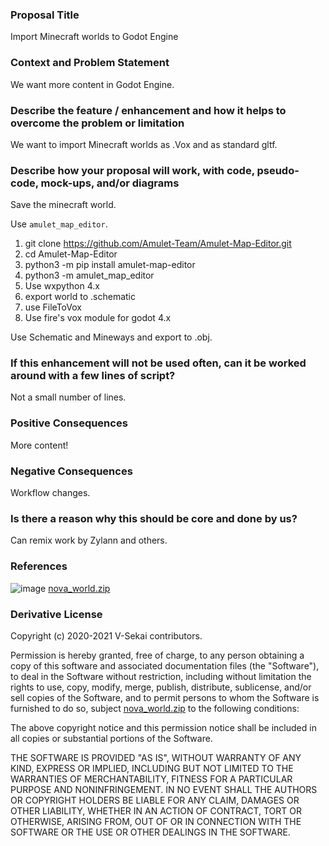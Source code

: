 ### Proposal Title

Import Minecraft worlds to Godot Engine

### Context and Problem Statement

We want more content in Godot Engine.

### Describe the feature / enhancement and how it helps to overcome the problem or limitation

We want to import Minecraft worlds as .Vox and as standard gltf.


### Describe how your proposal will work, with code, pseudo-code, mock-ups, and/or diagrams

Save the minecraft world.

Use `amulet_map_editor`.

1. git clone https://github.com/Amulet-Team/Amulet-Map-Editor.git
1. cd Amulet-Map-Editor
2. python3 -m pip install amulet-map-editor
1. python3 -m amulet_map_editor
2. Use wxpython 4.x
2. export world to .schematic
3. use FileToVox
4. Use fire's vox module for godot 4.x 

Use Schematic and Mineways and export to .obj.



### If this enhancement will not be used often, can it be worked around with a few lines of script?

Not a small number of lines.

### Positive Consequences

More content!

### Negative Consequences

Workflow changes.

### Is there a reason why this should be core and done by us?

Can remix work by Zylann and others.

### References

![image](https://user-images.githubusercontent.com/32321/127966670-ac99697d-708c-4c79-9f1b-fb570b1fa052.png)
[nova_world.zip](https://github.com/V-Sekai/v-sekai-proposals/files/6921440/nova_world.zip)


### Derivative License

Copyright (c) 2020-2021 V-Sekai contributors.

Permission is hereby granted, free of charge, to any person obtaining a copy
of this software and associated documentation files (the "Software"), to deal
in the Software without restriction, including without limitation the rights
to use, copy, modify, merge, publish, distribute, sublicense, and/or sell
copies of the Software, and to permit persons to whom the Software is
furnished to do so, subject 
[nova_world.zip](https://github.com/V-Sekai/v-sekai-proposals/files/6921426/nova_world.zip)
to the following conditions:

The above copyright notice and this permission notice shall be included in all
copies or substantial portions of the Software.

THE SOFTWARE IS PROVIDED "AS IS", WITHOUT WARRANTY OF ANY KIND, EXPRESS OR
IMPLIED, INCLUDING BUT NOT LIMITED TO THE WARRANTIES OF MERCHANTABILITY,
FITNESS FOR A PARTICULAR PURPOSE AND NONINFRINGEMENT. IN NO EVENT SHALL THE
AUTHORS OR COPYRIGHT HOLDERS BE LIABLE FOR ANY CLAIM, DAMAGES OR OTHER
LIABILITY, WHETHER IN AN ACTION OF CONTRACT, TORT OR OTHERWISE, ARISING FROM,
OUT OF OR IN CONNECTION WITH THE SOFTWARE OR THE USE OR OTHER DEALINGS IN THE
SOFTWARE.
